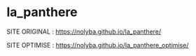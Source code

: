 ﻿# la_panthere
 
SITE ORIGINAL :
https://nolyba.github.io/la_panthere/ 

SITE OPTIMISE :
https://nolyba.github.io/la_panthere_optimise/

